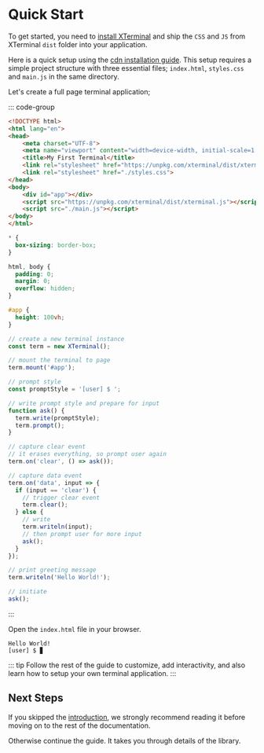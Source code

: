 <script setup>
import BrowserPreview from '../.vitepress/theme/components/BrowserPreview.vue';
</script>

# Quick Start

To get started, you need to [install XTerminal](./installation.md) and ship the `CSS` and `JS` from XTerminal `dist` folder into your application.

Here is a quick setup using the [cdn installation guide](./installation.md#using-cdn). This setup requires a simple project structure with three essential files; `index.html`, `styles.css` and `main.js` in the same directory.

Let's create a full page terminal application;

::: code-group

```html :line-numbers [index.html]
<!DOCTYPE html>
<html lang="en">
<head>
    <meta charset="UTF-8">
    <meta name="viewport" content="width=device-width, initial-scale=1.0">
    <title>My First Terminal</title>
    <link rel="stylesheet" href="https://unpkg.com/xterminal/dist/xterminal.css">
    <link rel="stylesheet" href="./styles.css">
</head>
<body>
    <div id="app"></div>
    <script src="https://unpkg.com/xterminal/dist/xterminal.js"></script>
    <script src="./main.js"></script>
</body>
</html>
```

```css :line-numbers [styles.css]
* {
  box-sizing: border-box;
}

html, body {
  padding: 0;
  margin: 0;
  overflow: hidden;
}

#app {
  height: 100vh;
}
```

```js :line-numbers [main.js]
// create a new terminal instance
const term = new XTerminal();

// mount the terminal to page
term.mount('#app');

// prompt style
const promptStyle = '[user] $ ';

// write prompt style and prepare for input
function ask() {
  term.write(promptStyle);
  term.prompt();
}

// capture clear event
// it erases everything, so prompt user again
term.on('clear', () => ask());

// capture data event
term.on('data', input => {
  if (input == 'clear') {
    // trigger clear event
    term.clear();
  } else {
    // write
    term.writeln(input);
    // then prompt user for more input
    ask();
  }
});

// print greeting message
term.writeln('Hello World!');

// initiate
ask();
```

:::

Open the `index.html` file in your browser.

<browser-preview>

    Hello World!
    [user] $ ▊
</browser-preview>

::: tip
Follow the rest of the guide to customize, add interactivity, and also learn how to setup your own terminal application.
:::

## Next Steps

If you skipped the [introduction](./index.md), we strongly recommend reading it before moving on to the rest of the documentation.

Otherwise continue the guide. It takes you through details of the library. 